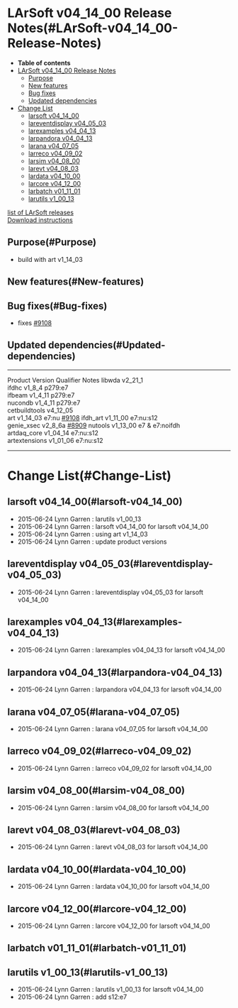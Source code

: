 LArSoft v04\_14\_00 Release Notes(#LArSoft-v04_14_00-Release-Notes)
======================================================================

-   **Table of contents**
-   [LArSoft v04\_14\_00 Release Notes](#LArSoft-v04_14_00-Release-Notes)
    -   [Purpose](#Purpose)
    -   [New features](#New-features)
    -   [Bug fixes](#Bug-fixes)
    -   [Updated dependencies](#Updated-dependencies)
-   [Change List](#Change-List)
    -   [larsoft v04\_14\_00](#larsoft-v04_14_00)
    -   [lareventdisplay v04\_05\_03](#lareventdisplay-v04_05_03)
    -   [larexamples v04\_04\_13](#larexamples-v04_04_13)
    -   [larpandora v04\_04\_13](#larpandora-v04_04_13)
    -   [larana v04\_07\_05](#larana-v04_07_05)
    -   [larreco v04\_09\_02](#larreco-v04_09_02)
    -   [larsim v04\_08\_00](#larsim-v04_08_00)
    -   [larevt v04\_08\_03](#larevt-v04_08_03)
    -   [lardata v04\_10\_00](#lardata-v04_10_00)
    -   [larcore v04\_12\_00](#larcore-v04_12_00)
    -   [larbatch v01\_11\_01](#larbatch-v01_11_01)
    -   [larutils v1\_00\_13](#larutils-v1_00_13)

[list of LArSoft releases](LArSoft_release_list)\
[Download instructions](http://scisoft.fnal.gov/scisoft/bundles/larsoft/v04_14_00/larsoft-v04_14_00.html)

Purpose(#Purpose)
--------------------

-   build with art v1\_14\_03

New features(#New-features)
------------------------------

Bug fixes(#Bug-fixes)
------------------------

-   fixes [\#9108](/redmine/issues/9108 "Bug: Processing multiple files (Closed)")

Updated dependencies(#Updated-dependencies)
----------------------------------------------

  --------------- ------------ ---------------- ---------------------------------------------------------------------------------------
  Product         Version      Qualifier        Notes
  libwda          v2\_21\_1                     
  ifdhc           v1\_8\_4     p279:e7          
  ifbeam          v1\_4\_11    p279:e7          
  nucondb         v1\_4\_11    p279:e7          
  cetbuildtools   v4\_12\_05                    
  art             v1\_14\_03   e7:nu            [\#9108](/redmine/issues/9108 "Bug: Processing multiple files (Closed)")
  ifdh\_art       v1\_11\_00   e7:nu:s12        
  genie\_xsec     v2\_8\_6a                     [\#8909](/redmine/issues/8909 "Bug: GENIE crash due to looking for splines (Closed)")
  nutools         v1\_13\_00   e7 & e7:noifdh   
  artdaq\_core    v1\_04\_14   e7:nu:s12        
  artextensions   v1\_01\_06   e7:nu:s12        
  --------------- ------------ ---------------- ---------------------------------------------------------------------------------------

Change List(#Change-List)
============================

larsoft v04\_14\_00(#larsoft-v04_14_00)
------------------------------------------

-   2015-06-24 Lynn Garren : larutils v1\_00\_13
-   2015-06-24 Lynn Garren : larsoft v04\_14\_00 for larsoft v04\_14\_00
-   2015-06-24 Lynn Garren : using art v1\_14\_03
-   2015-06-24 Lynn Garren : update product versions

lareventdisplay v04\_05\_03(#lareventdisplay-v04_05_03)
----------------------------------------------------------

-   2015-06-24 Lynn Garren : lareventdisplay v04\_05\_03 for larsoft v04\_14\_00

larexamples v04\_04\_13(#larexamples-v04_04_13)
--------------------------------------------------

-   2015-06-24 Lynn Garren : larexamples v04\_04\_13 for larsoft v04\_14\_00

larpandora v04\_04\_13(#larpandora-v04_04_13)
------------------------------------------------

-   2015-06-24 Lynn Garren : larpandora v04\_04\_13 for larsoft v04\_14\_00

larana v04\_07\_05(#larana-v04_07_05)
----------------------------------------

-   2015-06-24 Lynn Garren : larana v04\_07\_05 for larsoft v04\_14\_00

larreco v04\_09\_02(#larreco-v04_09_02)
------------------------------------------

-   2015-06-24 Lynn Garren : larreco v04\_09\_02 for larsoft v04\_14\_00

larsim v04\_08\_00(#larsim-v04_08_00)
----------------------------------------

-   2015-06-24 Lynn Garren : larsim v04\_08\_00 for larsoft v04\_14\_00

larevt v04\_08\_03(#larevt-v04_08_03)
----------------------------------------

-   2015-06-24 Lynn Garren : larevt v04\_08\_03 for larsoft v04\_14\_00

lardata v04\_10\_00(#lardata-v04_10_00)
------------------------------------------

-   2015-06-24 Lynn Garren : lardata v04\_10\_00 for larsoft v04\_14\_00

larcore v04\_12\_00(#larcore-v04_12_00)
------------------------------------------

-   2015-06-24 Lynn Garren : larcore v04\_12\_00 for larsoft v04\_14\_00

larbatch v01\_11\_01(#larbatch-v01_11_01)
--------------------------------------------

larutils v1\_00\_13(#larutils-v1_00_13)
------------------------------------------

-   2015-06-24 Lynn Garren : larutils v1\_00\_13 for larsoft v04\_14\_00
-   2015-06-24 Lynn Garren : add s12:e7

